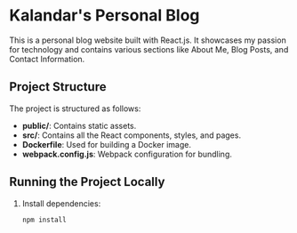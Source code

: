 # Kalandar's Personal Blog

This is a personal blog website built with React.js. It showcases my passion for technology and contains various sections like About Me, Blog Posts, and Contact Information.

## Project Structure

The project is structured as follows:

- **public/**: Contains static assets.
- **src/**: Contains all the React components, styles, and pages.
- **Dockerfile**: Used for building a Docker image.
- **webpack.config.js**: Webpack configuration for bundling.

## Running the Project Locally

1. Install dependencies:

   ```bash
   npm install
